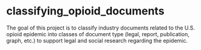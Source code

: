 # classifying_opioid_documents
The goal of this project is to classify industry documents related to the U.S. opioid epidemic into classes of document type (legal, report, publication, graph, etc.) to support legal and social research regarding the epidemic.
